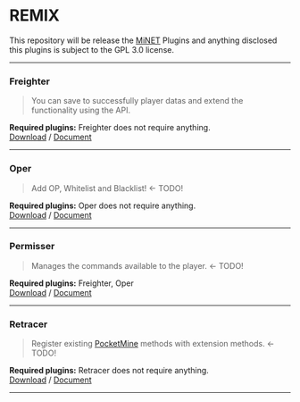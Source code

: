 # REMIX
This repository will be release the [MiNET](https://github.com/NiclasOlofsson) Plugins and anything disclosed this plugins is subject to the GPL 3.0 license.<br>

---
### Freighter
> You can save to successfully player datas and extend the functionality using the API.

<B>Required plugins:</B> Freighter does not require anything. <br>
[Download]() / [Document]() <br>

---
### Oper
> Add OP, Whitelist and Blacklist! <- TODO!

<B>Required plugins:</B> Oper does not require anything. <br>
[Download]() / [Document]() <br>

---
### Permisser
> Manages the commands available to the player. <- TODO!

<B>Required plugins:</B> Freighter, Oper <br>
[Download]() / [Document]() <br>

---
### Retracer
> Register existing [PocketMine](https://pmmp.io) methods with extension methods. <- TODO!

<B>Required plugins:</B> Retracer does not require anything. <br>
[Download]() / [Document]() <br>

---

